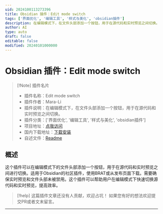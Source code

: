 ```yaml
---
uid: 2024100113273396
title: Obsidian 插件：Edit mode switch
tags: ['界面优化', '编辑工具', '样式与美化', 'obsidian插件']
description: 在编辑模式下，在文件头部添加一个按钮，用于在源代码和实时预览之间切换。
author: AI
type: auto
draft: false
editable: false
modified: 20240101000000
---
```


# Obsidian 插件：Edit mode switch

> [!Note] 插件名片
> - 插件名称：Edit mode switch
> - 插件作者：Mara-Li
> - 插件说明：在编辑模式下，在文件头部添加一个按钮，用于在源代码和实时预览之间切换。
> - 插件分类：['界面优化', '编辑工具', '样式与美化', 'obsidian插件']
> - 项目地址：[点我访问](https://github.com/Mara-Li/obsidian-edit-shortcut)
> - 国内下载地址：[下载安装](https://pkmer.cn/products/plugin/pluginMarket/?shortcut-edit-mode)
> - 自述文件：[Readme](https://ghproxy.net/https://raw.githubusercontent.com/Mara-Li/obsidian-edit-shortcut/master/README.md)



## 概述

这个插件可以在编辑模式下的文件头部添加一个按钮，用于在源代码和实时预览之间进行切换。适用于Obsidian的社区插件，使用BRAT或从发布页面下载。需要确保实时预览和文件头部未被禁用。这个插件可以帮助用户在编辑模式下快速切换源代码和实时预览，提高效率。


> [!help] 
> 这篇插件文章还没有人贡献，欢迎占坑！
> 如果您有好的想法欢迎提交PR或者文末留言。
> 

---



